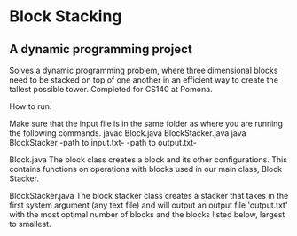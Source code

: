 # Block Stacking
## A dynamic programming project

Solves a dynamic programming problem, where three dimensional blocks need to be stacked on top of one another in an efficient way to create the tallest possible tower.
Completed for CS140 at Pomona. 

How to run:

Make sure that the input file is in the same folder as where you are running the following commands. 
javac Block.java BlockStacker.java 
java BlockStacker -path to input.txt- -path to output.txt-

Block.java
The block class creates a block and its other configurations. This contains functions on operations with blocks used in our main class, Block Stacker.

BlockStacker.java
The block stacker class creates a stacker that takes in the first system argument (any text file) and will output an output file 'output.txt' with the most optimal number of blocks and the blocks listed below, largest to smallest. 
